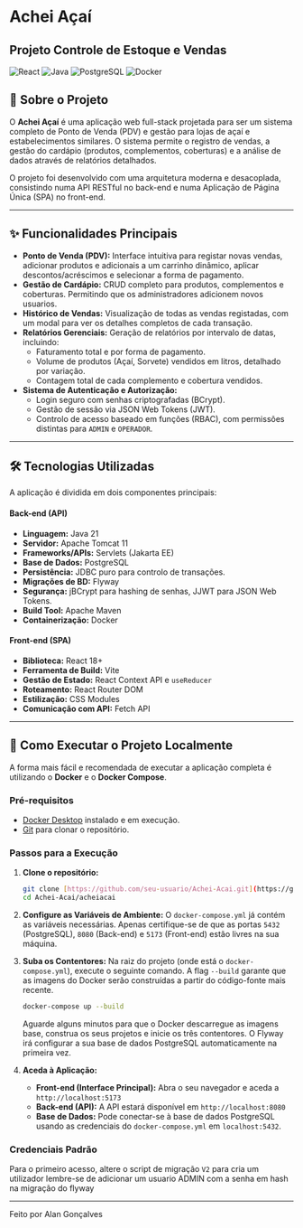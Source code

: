 # Achei Açaí
## Projeto Controle de Estoque e Vendas

![React](https://img.shields.io/badge/React-20232A?style=for-the-badge&logo=react&logoColor=61DAFB)
![Java](https://img.shields.io/badge/Java-ED8B00?style=for-the-badge&logo=openjdk&logoColor=white)
![PostgreSQL](https://img.shields.io/badge/PostgreSQL-316192?style=for-the-badge&logo=postgresql&logoColor=white)
![Docker](https://img.shields.io/badge/Docker-2496ED?style=for-the-badge&logo=docker&logoColor=white)

## 📖 Sobre o Projeto

O **Achei Açaí** é uma aplicação web full-stack projetada para ser um sistema completo de Ponto de Venda (PDV) e gestão para lojas de açaí e estabelecimentos similares. O sistema permite o registro de vendas, a gestão do cardápio (produtos, complementos, coberturas) e a análise de dados através de relatórios detalhados.

O projeto foi desenvolvido com uma arquitetura moderna e desacoplada, consistindo numa API RESTful no back-end e numa Aplicação de Página Única (SPA) no front-end.

---

## ✨ Funcionalidades Principais

* **Ponto de Venda (PDV):** Interface intuitiva para registar novas vendas, adicionar produtos e adicionais a um carrinho dinâmico, aplicar descontos/acréscimos e selecionar a forma de pagamento.
* **Gestão de Cardápio:** CRUD completo para produtos, complementos e coberturas. Permitindo que os administradores adicionem novos usuarios.
* **Histórico de Vendas:** Visualização de todas as vendas registadas, com um modal para ver os detalhes completos de cada transação.
* **Relatórios Gerenciais:** Geração de relatórios por intervalo de datas, incluindo:
    * Faturamento total e por forma de pagamento.
    * Volume de produtos (Açaí, Sorvete) vendidos em litros, detalhado por variação.
    * Contagem total de cada complemento e cobertura vendidos.
* **Sistema de Autenticação e Autorização:**
    * Login seguro com senhas criptografadas (BCrypt).
    * Gestão de sessão via JSON Web Tokens (JWT).
    * Controlo de acesso baseado em funções (RBAC), com permissões distintas para `ADMIN` e `OPERADOR`.

---

## 🛠️ Tecnologias Utilizadas

A aplicação é dividida em dois componentes principais:

#### **Back-end (API)**

* **Linguagem:** Java 21
* **Servidor:** Apache Tomcat 11
* **Frameworks/APIs:** Servlets (Jakarta EE)
* **Base de Dados:** PostgreSQL
* **Persistência:** JDBC puro para controlo de transações.
* **Migrações de BD:** Flyway
* **Segurança:** jBCrypt para hashing de senhas, JJWT para JSON Web Tokens.
* **Build Tool:** Apache Maven
* **Containerização:** Docker

#### **Front-end (SPA)**

* **Biblioteca:** React 18+
* **Ferramenta de Build:** Vite
* **Gestão de Estado:** React Context API e `useReducer`
* **Roteamento:** React Router DOM
* **Estilização:** CSS Modules
* **Comunicação com API:** Fetch API

---

## 🚀 Como Executar o Projeto Localmente

A forma mais fácil e recomendada de executar a aplicação completa é utilizando o **Docker** e o **Docker Compose**.

### Pré-requisitos

* [Docker Desktop](https://www.docker.com/products/docker-desktop/) instalado e em execução.
* [Git](https://git-scm.com/) para clonar o repositório.

### Passos para a Execução

1.  **Clone o repositório:**
    ```bash
    git clone [https://github.com/seu-usuario/Achei-Acai.git](https://github.com/seu-usuario/Achei-Acai.git)
    cd Achei-Acai/acheiacai
    ```

2.  **Configure as Variáveis de Ambiente:**
    O `docker-compose.yml` já contém as variáveis necessárias. Apenas certifique-se de que as portas `5432` (PostgreSQL), `8080` (Back-end) e `5173` (Front-end) estão livres na sua máquina.

3.  **Suba os Contentores:**
    Na raiz do projeto (onde está o `docker-compose.yml`), execute o seguinte comando. A flag `--build` garante que as imagens do Docker serão construídas a partir do código-fonte mais recente.

    ```bash
    docker-compose up --build
    ```
    Aguarde alguns minutos para que o Docker descarregue as imagens base, construa os seus projetos e inicie os três contentores. O Flyway irá configurar a sua base de dados PostgreSQL automaticamente na primeira vez.

4.  **Aceda à Aplicação:**
    * **Front-end (Interface Principal):** Abra o seu navegador e aceda a `http://localhost:5173`
    * **Back-end (API):** A API estará disponível em `http://localhost:8080`
    * **Base de Dados:** Pode conectar-se à base de dados PostgreSQL usando as credenciais do `docker-compose.yml` em `localhost:5432`.

### Credenciais Padrão

Para o primeiro acesso, altere o script de migração `V2` para cria um utilizador lembre-se de adicionar um usuario ADMIN com a senha em hash na migração do flyway

---

Feito por Alan Gonçalves
